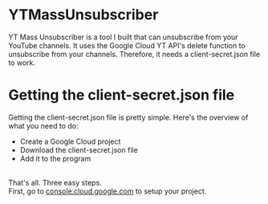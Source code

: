 # YTMassUnsubscriber
YT Mass Unsubscriber is a tool I built that can unsubscribe from your YouTube channels. It uses the Google Cloud YT API's delete function to unsubscribe from your channels. Therefore, it needs a client-secret.json file to work.
# Getting the client-secret.json file
Getting the client-secret.json file is pretty simple.
Here's the overview of what you need to do:
* Create a Google Cloud project
* Download the client-secret.json file
* Add it to the program
<br>
That's all. Three easy steps.
<br>
First, go to <a href="https://console.cloud.google.com">console.cloud.google.com</a> to setup your project.

